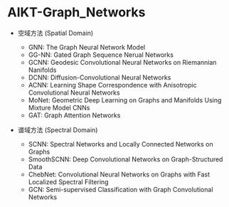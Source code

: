 # AIKT-Graph_Networks

- 空域方法 (Spatial Domain)  
  - GNN: The Graph Neural Network Model  
  - GG-NN: Gated Graph Sequence Nerual Networks  
  - GCNN: Geodesic Convolutional Neural Networks on Riemannian Nanifolds  
  - DCNN: Diffusion-Convolutional Neural Networks  
  - ACNN: Learning Shape Correspondence with Anisotropic Convolutional Neural Networks  
  - MoNet: Geometric Deep Learning on Graphs and Manifolds Using Mixture Model CNNs  
  - GAT: Graph Attention Networks  
  
- 谱域方法 (Spectral Domain)  
  - SCNN: Spectral Networks and Locally Connected Networks on Graphs  
  - SmoothSCNN: Deep Convolutional Networks on Graph-Structured Data  
  - ChebNet: Convolutional Neural Networks on Graphs with Fast Localized Spectral Filtering  
  - GCN: Semi-supervised Classification with Graph Convolutional Networks  
  
